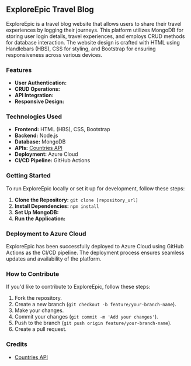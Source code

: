 ## ExploreEpic Travel Blog

ExploreEpic is a travel blog website that allows users to share their travel experiences by logging their journeys. This platform utilizes MongoDB for storing user login details, travel experiences, and employs CRUD methods for database interaction. The website design is crafted with HTML using Handlebars (HBS), CSS for styling, and Bootstrap for ensuring responsiveness across various devices.

### Features

- **User Authentication:** 
- **CRUD Operations:** 
- **API Integration:** 
- **Responsive Design:** 

### Technologies Used

- **Frontend:** HTML (HBS), CSS, Bootstrap
- **Backend:** Node.js
- **Database:** MongoDB
- **APIs:** [Countries API](https://countriesnow.space/)
- **Deployment:** Azure Cloud
- **CI/CD Pipeline:** GitHub Actions

### Getting Started

To run ExploreEpic locally or set it up for development, follow these steps:

1. **Clone the Repository:** `git clone [repository_url]`
2. **Install Dependencies:** `npm install`
3. **Set Up MongoDB:** 
4. **Run the Application:** 

### Deployment to Azure Cloud

ExploreEpic has been successfully deployed to Azure Cloud using GitHub Actions as the CI/CD pipeline. The deployment process ensures seamless updates and availability of the platform.

### How to Contribute

If you'd like to contribute to ExploreEpic, follow these steps:

1. Fork the repository.
2. Create a new branch (`git checkout -b feature/your-branch-name`).
3. Make your changes.
4. Commit your changes (`git commit -m 'Add your changes'`).
5. Push to the branch (`git push origin feature/your-branch-name`).
6. Create a pull request.

### Credits

- [Countries API](https://countriesnow.space/)


